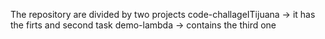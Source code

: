 The repository are divided by two projects
code-challageITijuana -> it has the firts and second task
demo-lambda -> contains the third one

